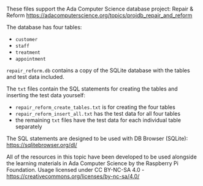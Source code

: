 These files support the Ada Computer Science database project: Repair & Reform
https://adacomputerscience.org/topics/projdb_repair_and_reform

The database has four tables:

- `customer`
- `staff`
- `treatment`
- `appointment`

`repair_reform.db` contains a copy of the SQLite database with the tables and test data included.

The `txt` files contain the SQL statements for creating the tables and inserting the test data yourself:

- `repair_reform_create_tables.txt` is for creating the four tables
- `repair_reform_insert_all.txt` has the test data for all four tables
- the remaining `txt` files have the test data for each individual table separately

The SQL statements are designed to be used with DB Browser (SQLite):
https://sqlitebrowser.org/dl/


All of the resources in this topic have been developed to be used alongside the learning materials in Ada Computer Science by the Raspberry Pi Foundation. Usage licensed under CC BY-NC-SA 4.0 - https://creativecommons.org/licenses/by-nc-sa/4.0/
